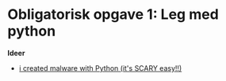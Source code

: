 # Obligatorisk opgave 1: Leg med python


**Ideer**
* [i created malware with Python (it's SCARY easy!!)](https://www.youtube.com/watch?v=UtMMjXOlRQc)